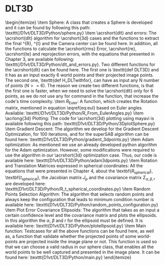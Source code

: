 # DLT3D

\begin{itemize}
\item Sphere: A class that creates a Sphere is developed and it can be found by following this path:  \texttt{/D1vt/DLT3D/Python/sphere.py}
\item \acrshort{dlt} and errors: The \acrshort{dlt} algorithm for \acrshort{3d} cases and the functions to extract the final \^{R}, \^{t} and the Camera center can be found here. In addition, all the functions to calculate the \acrshort{rms} Error, \acrshort{re}, \acrshort{te} and reprojection errors, with the equations that presented in Chapter 3, are available following: \texttt{/D1vt/DLT3D/Python/dlt\_and\_errors.py}. Two different functions for the \acrshort{dlt} can be found here. The first one is \texttt{def DLT3D} and it has as an input exactly 6 world points and their projected image points. The second one, \texttt{def H\_DLTwithfor}, can have as input any N number of points ($N>=6$). The reason we create two different functions, is that the first one is faster, when we need to solve the \acrshort{dlt} only for 6 points, as we do not use any for command in the function, that increase the code's time complexity. 
\item $R_{\text{Euler}}$: A function, which creates the Rotation matrix, mentioned in equation \eqref{eq:eul} based on Euler angles. Available: 
\texttt{/D1vt/DLT3D/Python/R\_From\_EulerAngles.py}
\item \acrlong{3d} Plotting: The code for \acrshort{3d} plotting using mayavi is available following this path: \texttt{D1vt/DLT3D/Python/3DplotSphere.py}
\item Gradient Descent: The algorithm we develop for the Gradient Descent Optimization, for 100 iterations, and for the superSAB algorithm can be found here: \texttt{D1vt/DLT3D/Python/gradient\_3dpoints.py}
\item Adam optimization: As mentioned we use an already developed python algorithm for the Adam optimization. However, some modifications were required to use the algorithm in our \acrshort{3d} optimization case. Thus, our code is available here: \texttt{D1vt/DLT3D/Python/adam3dpoints.py}
\item Rotation and Translation Matrices expressed in spherical coordinates: All the equations that were presented in Chapter 4, about the \textbf{$R_{\text{spherical}}$}, \textbf{$t_{\text{spherical}}$}, the Jacobian matrix $J_p$ and the covariance matrix $\Sigma_{\alpha, \beta, r}$ are developed here: \texttt{D1vt/DLT3D/Python/R\_t\_spherical\_coordinates.py}
\item Random Points Selection Algorithm: The algorithm that selects random points and always keep the configuration that leads to minimum condition number is available here: \texttt{D1vt/DLT3D/Python/random\_points\_configuration.py} 
\item Plot Error Covariance Ellipsoids: The algorithm that takes as an input a certain confidence level and the covariance matrix and plots the ellipsoids. In this algorithm the $\alpha$, $\beta$ and r for the ellipsoid must be defined. It is available here: \texttt{D1vt/DLT3D/Python/plotellipsoid.py}
\item Main function: Testcases for all the above functions can be found here, as well as, a function that validate whether the projected points of some world-points are projected inside the image plane or not. This function is used so that we can choose a valid radius in our sphere class, that enables all the world points to be well captured and presented in the image plane. It can be found here: \texttt{D1vt/DLT3D/Python/main.py} 
\end{itemize}

